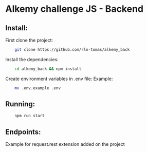 # Alkemy challenge JS - Backend 

## Install: 
First clone the project: 
```bash
    git clone https://github.com/rln-tomas/alkemy_back
```

Install the dependencies: 
```bash
    cd alkemy_back && npm install
```
Create environment variables in .env file: 
Example: 
```bash 
    mv .env.example .env
```

## Running: 

```bash
    npm run start
```

## Endpoints: 
Example for request.rest extension added on the project
